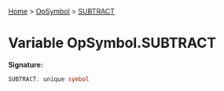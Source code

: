 [Home](../../../index.md) &gt; [OpSymbol](../../opsymbol.md) &gt; [SUBTRACT](./subtract.md)

# Variable OpSymbol.SUBTRACT


<b>Signature:</b>

```typescript
SUBTRACT: unique symbol
```
